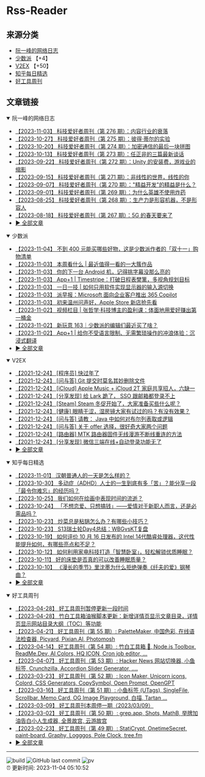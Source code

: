 # Rss-Reader

## 来源分类

* [阮一峰的网络日志](#阮一峰的网络日志)
* [少数派](#少数派) 【+4】
* [V2EX](#V2EX) 【+50】
* [知乎每日精选](#知乎每日精选)
* [好工具周刊](#好工具周刊)

## 文章链接

<details open>
    <summary id="阮一峰的网络日志">
     阮一峰的网络日志
    </summary>


* [【2023-11-03】 科技爱好者周刊（第 276 期）：内容行业的衰落](http://www.ruanyifeng.com/blog/2023/11/weekly-issue-276.html)
* [【2023-10-27】 科技爱好者周刊（第 275 期）：彼得·蒂尔的实验](http://www.ruanyifeng.com/blog/2023/10/weekly-issue-275.html)
* [【2023-10-20】 科技爱好者周刊（第 274 期）：加密通信的最后一块拼图](http://www.ruanyifeng.com/blog/2023/10/weekly-issue-274.html)
* [【2023-10-13】 科技爱好者周刊（第 273 期）：任正非的三篇最新谈话](http://www.ruanyifeng.com/blog/2023/10/weekly-issue-273.html)
* [【2023-09-22】 科技爱好者周刊（第 272 期）：Unity 的安装费，游戏业的缩影](http://www.ruanyifeng.com/blog/2023/09/weekly-issue-272.html)
* [【2023-09-15】 科技爱好者周刊（第 271 期）：非线性的世界，线性的你](http://www.ruanyifeng.com/blog/2023/09/weekly-issue-271.html)
* [【2023-09-07】 科技爱好者周刊（第 270 期）："精益开发"的精益是什么？](http://www.ruanyifeng.com/blog/2023/09/weekly-issue-270.html)
* [【2023-09-01】 科技爱好者周刊（第 269 期）：为什么英雄不使用炸药](http://www.ruanyifeng.com/blog/2023/09/weekly-issue-269.html)
* [【2023-08-25】 科技爱好者周刊（第 268 期）：生产力是形容机器，不是形容人](http://www.ruanyifeng.com/blog/2023/08/weekly-issue-268.html)
* [【2023-08-18】 科技爱好者周刊（第 267 期）：5G 的春天要来了](http://www.ruanyifeng.com/blog/2023/08/weekly-issue-267.html)
* [:arrow_forward: 全部文章](data/阮一峰的网络日志.md)
</details>

<details open>
    <summary id="少数派">
     少数派
    </summary>


* [【2023-11-04】 不到 400 元能买哪些好物，这是少数派作者的「双十一」购物清单](https://sspai.com/post/83991)
* [【2023-11-03】 本周看什么 | 最近值得一看的一大簇作品](https://sspai.com/post/84116)
* [【2023-11-03】 你的下一台 Android 机，记得挑字幕没那么亮的](https://sspai.com/prime/story/android-hdr-display-issue-explained)
* [【2023-11-03】 App+1 | Timestripe：打破日程表樊篱，多视角规划目标](https://sspai.com/post/83944)
* [【2023-11-03】 一日一技 | 如何只用软件实现显示器的输入源切换](https://sspai.com/post/83908)
* [【2023-11-03】 派早报：Microsoft 面向企业客户推出 365 Copilot](https://sspai.com/post/84098)
* [【2023-11-03】 初来温州问声好，Apple Store 新店抢先看](https://sspai.com/post/84084)
* [【2023-11-02】 视频栏目 | 张哲学·科技博主的盈利课：体面地用爱好赚出第一桶金](https://sspai.com/post/84083)
* [【2023-11-02】 新玩意 163｜少数派的编辑们最近买了啥？](https://sspai.com/post/84088)
* [【2023-11-02】 App+1 | 给你不受语言限制、无需繁琐操作的冲浪体验：沉浸式翻译](https://sspai.com/post/83943)
* [:arrow_forward: 全部文章](data/少数派.md)
</details>

<details open>
    <summary id="V2EX">
     V2EX
    </summary>


* [【2021-12-24】 [程序员] 快过年了](https://www.v2ex.com/t/824201)
* [【2021-12-24】 [问与答] Git 提交时莫名其妙删除文件](https://www.v2ex.com/t/824200)
* [【2021-12-24】 [iCloud] Apple Music + iCloud 2T 家庭共享招人，六缺一](https://www.v2ex.com/t/824199)
* [【2021-12-24】 [分享发现] 给 Lark 跪了， SSO 跟邮箱都登录不上](https://www.v2ex.com/t/824198)
* [【2021-12-24】 [Steam] Steam 冬促开始了，大家准备买些什么呢？](https://www.v2ex.com/t/824197)
* [【2021-12-24】 [健康] 眼睛干涩，湿房镜大家有试过的吗？有没有效果？](https://www.v2ex.com/t/824196)
* [【2021-12-24】 [问与答] 请教： Java 中如何对布尔列表取或逻辑](https://www.v2ex.com/t/824194)
* [【2021-12-24】 [问与答] 关于 offer 选择，很好奇大家两个问题](https://www.v2ex.com/t/824192)
* [【2021-12-24】 [路由器] MTK 路由器固件无线漫游不断线重连的方法](https://www.v2ex.com/t/824191)
* [【2021-12-24】 [分享发现] 微信三端在线+自动登录功能无了](https://www.v2ex.com/t/824190)
* [:arrow_forward: 全部文章](data/V2EX.md)
</details>

<details open>
    <summary id="知乎每日精选">
     知乎每日精选
    </summary>


* [【2023-11-01】 汉朝普通人的一天是怎么样的？](http://www.zhihu.com/question/608996177/answer/3269525148?utm_campaign=rss&utm_medium=rss&utm_source=rss&utm_content=title)
* [【2023-10-30】 多动症（ADHD）人士的一生到底有多「苦」？能分享一段「最令你难忘」的经历吗？](http://www.zhihu.com/question/627743115/answer/3266813181?utm_campaign=rss&utm_medium=rss&utm_source=rss&utm_content=title)
* [【2023-10-25】 我们如何在绘画中表现时间的流逝？](http://www.zhihu.com/question/45410703/answer/1148815825?utm_campaign=rss&utm_medium=rss&utm_source=rss&utm_content=title)
* [【2023-10-24】 「不想恋爱、只想搞钱」——爱情对于新职人而言，还是必需品吗？](http://www.zhihu.com/question/613869948/answer/3150026240?utm_campaign=rss&utm_medium=rss&utm_source=rss&utm_content=title)
* [【2023-10-23】 炒菜总是粘锅怎么办？有哪些小技巧？](http://www.zhihu.com/question/569232968/answer/3257910878?utm_campaign=rss&utm_medium=rss&utm_source=rss&utm_content=title)
* [【2023-10-23】 S13瑞士轮Day4总结：WBGvsKT复盘](http://zhuanlan.zhihu.com/p/662761474?utm_campaign=rss&utm_medium=rss&utm_source=rss&utm_content=title)
* [【2023-10-19】 如何评价 10 月 16 日发布的 Intel 14代酷睿处理器，这代性能提升如何，有哪些亮点和不足？](http://www.zhihu.com/question/626356832/answer/3253813768?utm_campaign=rss&utm_medium=rss&utm_source=rss&utm_content=title)
* [【2023-10-12】 如何利用家电科技打造「智慧卧室」，轻松解锁优质睡眠？](http://www.zhihu.com/question/622756019/answer/3246588288?utm_campaign=rss&utm_medium=rss&utm_source=rss&utm_content=title)
* [【2023-10-11】 好的床垫是否真的可以改善睡眠质量？](http://www.zhihu.com/question/622755882/answer/3244710657?utm_campaign=rss&utm_medium=rss&utm_source=rss&utm_content=title)
* [【2023-10-10】 《漫长的季节》里沈墨为什么拒绝弹奏《纤夫的爱》钢琴曲？](http://www.zhihu.com/question/600523934/answer/3029686901?utm_campaign=rss&utm_medium=rss&utm_source=rss&utm_content=title)
* [:arrow_forward: 全部文章](data/知乎每日精选.md)
</details>

<details open>
    <summary id="好工具周刊">
     好工具周刊
    </summary>


* [【2023-04-28】 好工具周刊暂停更新一段时间](https://bestxtools.zhubai.love/posts/2263527393547292672)
* [【2023-04-28】 竹白工具箱油猴脚本更新：新增详情页显示文章目录，详情页显示网站目录大纲（TOC）等功能](https://bestxtools.zhubai.love/posts/2263527393547292672)
* [【2023-04-21】 好工具周刊（第 55 期）: PaletteMaker, 中国色彩, 在线语法检查器, Picyard, Pixian.AI, Photomosh](https://bestxtools.zhubai.love/posts/2260993907208835072)
* [【2023-04-14】 好工具周刊（第 54 期）: 竹白工具箱 🧰, Node.js Toolbox, ReadMe.Dev, AI Colors, HQ ICON, Cron job editor, ...](https://bestxtools.zhubai.love/posts/2258541502231805952)
* [【2023-04-07】 好工具周刊（第 53 期）: Hacker News 网站切换器, 小鱼标签, Crunchzilla, Accordion Slider Generator, ....](https://bestxtools.zhubai.love/posts/2255931383602020352)
* [【2023-03-23】 好工具周刊（第 52 期）: Icon Maker, Unicorn icons, Colord, CSS Generators, CopySymbol, Open Prompt, OpenGPT](https://bestxtools.zhubai.love/posts/2250649351762280448)
* [【2023-03-16】 好工具周刊（第 51 期）: 小鱼标签 (UTags), SingleFile, Scrollbar, Memo Card, OG Image Playground, 白描, Tartan ...](https://bestxtools.zhubai.love/posts/2248101999973670912)
* [【2023-03-09】 好工具周刊本周停一期（2023/03/09）](https://bestxtools.zhubai.love/posts/2245516916011892736)
* [【2023-03-02】 好工具周刊（第 50 期）: grep.app, Shots, MathB, 举牌加油告白小人生成器, 全景故宫, 云游故宫](https://bestxtools.zhubai.love/posts/2243018555094687744)
* [【2023-02-23】 好工具周刊（第 49 期）: StatiCrypt, OnetimeSecret, paint-board, Graphy, Logggos, Pole Clock, tree.fm](https://bestxtools.zhubai.love/posts/2240480765706440704)
* [:arrow_forward: 全部文章](data/好工具周刊.md)
</details>


---

![build](https://github.com/LikaiLee/rss-reader/workflows/rss%20reader/badge.svg)
![GitHub last commit](https://img.shields.io/github/last-commit/likailee/rss-reader)
![pv](https://pageview.vercel.app/?github_user=likailee) <br>
:alarm_clock: 更新时间: 2023-11-04 05:10:52